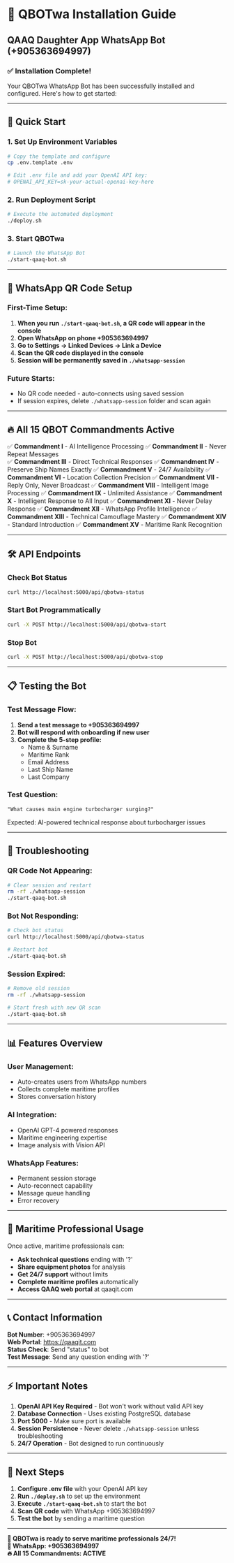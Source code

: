 # 🚢 QBOTwa Installation Guide
## QAAQ Daughter App WhatsApp Bot (+905363694997)

### ✅ Installation Complete!

Your QBOTwa WhatsApp Bot has been successfully installed and configured. Here's how to get started:

---

## 🚀 Quick Start

### 1. Set Up Environment Variables
```bash
# Copy the template and configure
cp .env.template .env

# Edit .env file and add your OpenAI API key:
# OPENAI_API_KEY=sk-your-actual-openai-key-here
```

### 2. Run Deployment Script
```bash
# Execute the automated deployment
./deploy.sh
```

### 3. Start QBOTwa
```bash
# Launch the WhatsApp Bot
./start-qaaq-bot.sh
```

---

## 📱 WhatsApp QR Code Setup

### First-Time Setup:
1. **When you run `./start-qaaq-bot.sh`, a QR code will appear in the console**
2. **Open WhatsApp on phone +905363694997**
3. **Go to Settings → Linked Devices → Link a Device**
4. **Scan the QR code displayed in the console**
5. **Session will be permanently saved in `./whatsapp-session`**

### Future Starts:
- No QR code needed - auto-connects using saved session
- If session expires, delete `./whatsapp-session` folder and scan again

---

## 🔥 All 15 QBOT Commandments Active

✅ **Commandment I** - AI Intelligence Processing
✅ **Commandment II** - Never Repeat Messages  
✅ **Commandment III** - Direct Technical Responses
✅ **Commandment IV** - Preserve Ship Names Exactly
✅ **Commandment V** - 24/7 Availability
✅ **Commandment VI** - Location Collection Precision
✅ **Commandment VII** - Reply Only, Never Broadcast
✅ **Commandment VIII** - Intelligent Image Processing
✅ **Commandment IX** - Unlimited Assistance
✅ **Commandment X** - Intelligent Response to All Input
✅ **Commandment XI** - Never Delay Response
✅ **Commandment XII** - WhatsApp Profile Intelligence
✅ **Commandment XIII** - Technical Camouflage Mastery
✅ **Commandment XIV** - Standard Introduction
✅ **Commandment XV** - Maritime Rank Recognition

---

## 🛠️ API Endpoints

### Check Bot Status
```bash
curl http://localhost:5000/api/qbotwa-status
```

### Start Bot Programmatically
```bash
curl -X POST http://localhost:5000/api/qbotwa-start
```

### Stop Bot
```bash
curl -X POST http://localhost:5000/api/qbotwa-stop
```

---

## 📋 Testing the Bot

### Test Message Flow:
1. **Send a test message to +905363694997**
2. **Bot will respond with onboarding if new user**
3. **Complete the 5-step profile:**
   - Name & Surname
   - Maritime Rank
   - Email Address
   - Last Ship Name
   - Last Company

### Test Question:
```
"What causes main engine turbocharger surging?"
```

Expected: AI-powered technical response about turbocharger issues

---

## 🔧 Troubleshooting

### QR Code Not Appearing:
```bash
# Clear session and restart
rm -rf ./whatsapp-session
./start-qaaq-bot.sh
```

### Bot Not Responding:
```bash
# Check bot status
curl http://localhost:5000/api/qbotwa-status

# Restart bot
./start-qaaq-bot.sh
```

### Session Expired:
```bash
# Remove old session
rm -rf ./whatsapp-session

# Start fresh with new QR scan
./start-qaaq-bot.sh
```

---

## 📊 Features Overview

### User Management:
- Auto-creates users from WhatsApp numbers
- Collects complete maritime profiles
- Stores conversation history

### AI Integration:
- OpenAI GPT-4 powered responses
- Maritime engineering expertise
- Image analysis with Vision API

### WhatsApp Features:
- Permanent session storage
- Auto-reconnect capability
- Message queue handling
- Error recovery

---

## 🌊 Maritime Professional Usage

Once active, maritime professionals can:
- **Ask technical questions** ending with '?'
- **Share equipment photos** for analysis
- **Get 24/7 support** without limits
- **Complete maritime profiles** automatically
- **Access QAAQ web portal** at qaaqit.com

---

## 📞 Contact Information

**Bot Number**: +905363694997  
**Web Portal**: https://qaaqit.com  
**Status Check**: Send "status" to bot  
**Test Message**: Send any question ending with '?'  

---

## ⚡ Important Notes

1. **OpenAI API Key Required** - Bot won't work without valid API key
2. **Database Connection** - Uses existing PostgreSQL database
3. **Port 5000** - Make sure port is available
4. **Session Persistence** - Never delete `./whatsapp-session` unless troubleshooting
5. **24/7 Operation** - Bot designed to run continuously

---

## 🎯 Next Steps

1. **Configure .env file** with your OpenAI API key
2. **Run `./deploy.sh`** to set up the environment
3. **Execute `./start-qaaq-bot.sh`** to start the bot
4. **Scan QR code** with WhatsApp +905363694997
5. **Test the bot** by sending a maritime question

---

**🚢 QBOTwa is ready to serve maritime professionals 24/7!**  
**📱 WhatsApp: +905363694997**  
**🔥 All 15 Commandments: ACTIVE**
